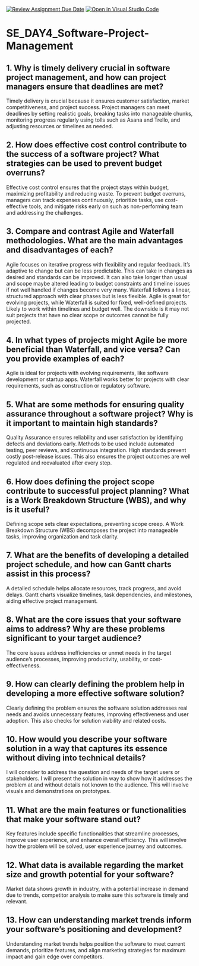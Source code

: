 [![Review Assignment Due Date](https://classroom.github.com/assets/deadline-readme-button-22041afd0340ce965d47ae6ef1cefeee28c7c493a6346c4f15d667ab976d596c.svg)](https://classroom.github.com/a/9pw6JKcu)
[![Open in Visual Studio Code](https://classroom.github.com/assets/open-in-vscode-2e0aaae1b6195c2367325f4f02e2d04e9abb55f0b24a779b69b11b9e10269abc.svg)](https://classroom.github.com/online_ide?assignment_repo_id=18462754&assignment_repo_type=AssignmentRepo)
# SE_DAY4_Software-Project-Management
## 1. Why is timely delivery crucial in software project management, and how can project managers ensure that deadlines are met?
Timely delivery is crucial because it ensures customer satisfaction, market competitiveness, and project success. Project managers can meet deadlines by setting realistic goals, breaking tasks into manageable chunks, monitoring progress regularly using tolls such as Asana and Trello, and adjusting resources or timelines as needed.

## 2. How does effective cost control contribute to the success of a software project? What strategies can be used to prevent budget overruns?
Effective cost control ensures that the project stays within budget, maximizing profitability and reducing waste. To prevent budget overruns, managers can track expenses continuously, prioritize tasks, use cost-effective tools, and mitigate risks early on such as non-performing team and addressing the challenges.

## 3. Compare and contrast Agile and Waterfall methodologies. What are the main advantages and disadvantages of each?
Agile focuses on iterative progress with flexibility and regular feedback. It’s adaptive to change but can be less predictable. This can take in changes as desired and standards can be improved. It can also take longer than usual and scope maybe altered leading to budget constraints and timeline issues if not well handled if changes become very many. 
Waterfall follows a linear, structured approach with clear phases but is less flexible. Agile is great for evolving projects, while Waterfall is suited for fixed, well-defined projects. Likely to work within timelines and budget well. The downside is it may not suit projects that have no clear scope or outcomes cannot be fully projected. 

## 4. In what types of projects might Agile be more beneficial than Waterfall, and vice versa? Can you provide examples of each?
Agile is ideal for projects with evolving requirements, like software development or startup apps. Waterfall works better for projects with clear requirements, such as construction or regulatory software.

## 5. What are some methods for ensuring quality assurance throughout a software project? Why is it important to maintain high standards?
Quality Assurance ensures reliability and user satisfaction by identifying defects and deviations early. Methods to be used include automated testing, peer reviews, and continuous integration. High standards prevent costly post-release issues. This also ensures the project outcomes are well regulated and reevaluated after every step. 

## 6. How does defining the project scope contribute to successful project planning? What is a Work Breakdown Structure (WBS), and why is it useful?
Defining scope sets clear expectations, preventing scope creep. A Work Breakdown Structure (WBS) decomposes the project into manageable tasks, improving organization and task clarity.

## 7. What are the benefits of developing a detailed project schedule, and how can Gantt charts assist in this process?
A detailed schedule helps allocate resources, track progress, and avoid delays. Gantt charts visualize timelines, task dependencies, and milestones, aiding effective project management.

## 8. What are the core issues that your software aims to address? Why are these problems significant to your target audience?
The core issues address inefficiencies or unmet needs in the target audience’s processes, improving productivity, usability, or cost-effectiveness.

## 9. How can clearly defining the problem help in developing a more effective software solution?
Clearly defining the problem ensures the software solution addresses real needs and avoids unnecessary features, improving effectiveness and user adoption. This also checks for solution viability and related costs. 

## 10. How would you describe your software solution in a way that captures its essence without diving into technical details?
I will consider to address the question and needs of the target users or stakeholders. I will present the solution in way to show how it addresses the problem at and without details not known to the audience. This will involve visuals and demonstrations on prototypes.

## 11. What are the main features or functionalities that make your software stand out?
Key features include specific functionalities that streamline processes, improve user experience, and enhance overall efficiency. This will involve how the problem will be solved, user experience journey and outcomes.

## 12. What data is available regarding the market size and growth potential for your software?
Market data shows growth in industry, with a potential increase in demand due to trends, competitor analysis to make sure this software is timely and relevant.

## 13. How can understanding market trends inform your software’s positioning and development?
Understanding market trends helps position the software to meet current demands, prioritize features, and align marketing strategies for maximum impact and gain edge over competitors. 

